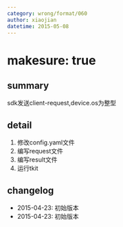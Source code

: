 ```yaml
---
category: wrong/format/060
author: xiaojian
datetime: 2015-05-08
---
```


# makesure: true

## summary

sdk发送client-request,device.os为整型

## detail

1. 修改config.yaml文件
1. 编写request文件
1. 编写result文件
1. 运行tkit

## changelog

- 2015-04-23: 初始版本
- 2015-04-23: 初始版本
